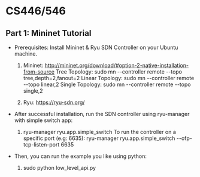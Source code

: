 # CS446/546

## Part 1: Mininet Tutorial ## 

* Prerequisites: Install Mininet & Ryu SDN Controller on your Ubuntu machine.

    1) Mininet: http://mininet.org/download/#option-2-native-installation-from-source
       Tree Topology:   sudo mn --controller remote --topo tree,depth=2,fanout=2
       Linear Topology: sudo mn --controller remote --topo linear,2
       Single Topology: sudo mn --controller remote --topo single,2

    2) Ryu: https://ryu-sdn.org/

* After successful installation, run the SDN controller using ryu-manager with simple switch app: 

  1) ryu-manager ryu.app.simple_switch
     To run the controller on a specific port (e.g: 6635): ryu-manager ryu.app.simple_switch --ofp-tcp-listen-port 6635

* Then, you can run the example you like using python:
  
  1) sudo python low_level_api.py
